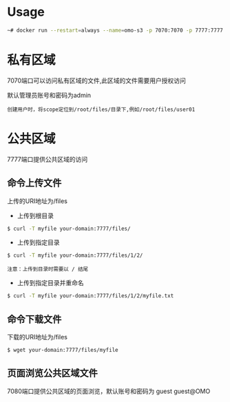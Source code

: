 # Usage

```bash
~# docker run --restart=always --name=omo-s3 -p 7070:7070 -p 7777:7777 -p 7080:7080 -v /data/omo-s3/files:/root/files -d xtechcloud/omo-s3
```

# 私有区域

7070端口可以访问私有区域的文件,此区域的文件需要用户授权访问

默认管理员账号和密码为admin

`创建用户时，将scope定位到/root/files/目录下,例如/root/files/user01`

# 公共区域

7777端口提供公共区域的访问


## 命令上传文件

上传的URI地址为/files


- 上传到根目录

```bash
$ curl -T myfile your-domain:7777/files/
```

- 上传到指定目录

```bash
$ curl -T myfile your-domain:7777/files/1/2/
```

`注意：上传到目录时需要以 / 结尾`

- 上传到指定目录并重命名

```bash
$ curl -T myfile your-domain:7777/files/1/2/myfile.txt
```

## 命令下载文件

下载的URI地址为/files

```bash
$ wget your-domain:7777/files/myfile
```

## 页面浏览公共区域文件

7080端口提供公共区域的页面浏览，默认账号和密码为 
guest  guest@OMO



